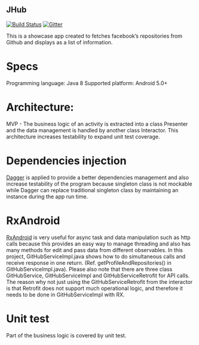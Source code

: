 ## JHub 
[![Build Status](https://travis-ci.org/clh161/JHub.svg?branch=master)](https://travis-ci.org/clh161/JHub)
[![Gitter](https://img.shields.io/gitter/room/nwjs/nw.js.svg)](https://gitter.im/clh161-JHub/Lobby)

This is a showcase app created to fetches facebook’s repositories from Github and displays as a list of information.

# Specs
Programming language: Java 8
Supported platform: Android 5.0+

# Architecture:
MVP - The business logic of an activity is extracted into a class Presenter and the data management is handled by another class Interactor. This architecture increases testability to expand unit test coverage. 

# Dependencies injection
[Dagger](https://github.com/google/dagger) is applied to provide a better dependencies management and also increase testability of the program because singleton class is not mockable while Dagger can replace traditional singleton class by maintaining an instance during the app run time.

# RxAndroid
[RxAndroid](https://github.com/ReactiveX/RxAndroid) is very useful for async task and data manipulation such as http calls because this provides an easy way to manage threading and also has many methods for edit and pass  data from different observables. 
In this project, GitHubServiceImpl.java shows how to do simultaneous calls and receive response in one return. (Ref. getProfileAndRepositories() in GitHubServiceImpl.java).
Please also note that there are three class GitHubService, GitHubServiceImpl and GitHubServiceRetrofit for API calls. The reason why not just using the GitHubServiceRetrofit from the interactor is that Retrofit does not support much operational logic, and therefore it needs to be done in GitHubServiceImpl with RX.

# Unit test
Part of the business logic is covered by unit test.
